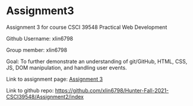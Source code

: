 # Assignment3
Assignment 3 for course CSCI 39548 Practical Web Development

Github Username: xlin6798

Group member: xlin6798

Goal: To further demonstrate an understanding of git/GitHub, HTML, CSS, JS, DOM manipulation, and handling user events.

Link to assignment page: [Assignment 3](https://docs.google.com/document/d/11xFpi2Eue2wwwiUHoHBaPWB2gmczogxZQhS67YKks9o/edit)

Link to github repo: https://github.com/xlin6798/Hunter-Fall-2021-CSCI39548/Assignment2/index